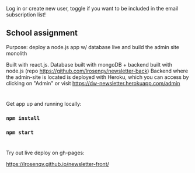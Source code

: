 Log in or create new user, toggle if you want to be included in the email subscription list!

## School assignment
Purpose: deploy a node.js app w/ database live and build the admin site monolith

Built with react.js. Database built with mongoDB + backend built with node.js (repo https://github.com/lrosenqv/newsletter-back)
Backend where the admin-site is located is deployed with Heroku, which you can access by clicking on "Admin" or visit https://dw-newsletter.herokuapp.com/admin

#

Get app up and running locally: 

### `npm install`
### `npm start`

#

Try out live deploy on gh-pages:

https://lrosenqv.github.io/newsletter-front/
